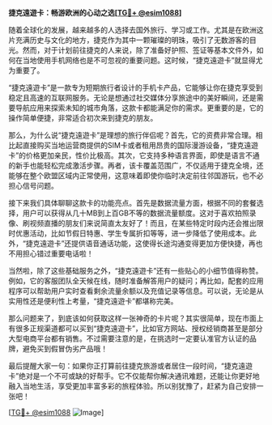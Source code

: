 **捷克遠遊卡：畅游欧洲的心动之选[[TG💪+ @esim1088](https://t.me/s/esim1088)]**

随着全球化的发展，越来越多的人选择去国外旅行、学习或工作。尤其是在欧洲这片充满历史与文化的地方，捷克作为其中一颗璀璨的明珠，吸引了无数游客的目光。然而，对于计划前往捷克的人来说，除了准备好护照、签证等基本文件外，如何在当地使用手机网络也是不可忽视的重要问题。这时候，“捷克遠遊卡”就显得尤为重要了。

“捷克遠遊卡”是一款专为短期旅行者设计的手机卡产品，它能够让你在捷克享受到稳定且高速的互联网服务。无论是想通过社交媒体分享旅途中的美好瞬间，还是需要导航应用来探索未知的城市角落，这款卡都能满足你的需求。更重要的是，它的操作简单便捷，非常适合初次来到捷克的朋友。

那么，为什么说“捷克遠遊卡”是理想的旅行伴侣呢？首先，它的资费非常合理。相比起直接购买当地运营商提供的SIM卡或者租用昂贵的国际漫游设备，“捷克遠遊卡”的价格更加亲民，性价比极高。其次，它支持多种语言界面，即使是语言不通的新手也能轻松完成激活步骤。再者，该卡覆盖范围广，不仅适用于捷克全境，还能够在整个欧盟区域内正常使用，这意味着即使你临时决定前往邻国游玩，也不必担心信号问题。

接下来我们具体聊聊这款卡的功能亮点。首先是数据流量方面，根据不同的套餐选择，用户可以获得从几十MB到上百GB不等的数据流量额度。这对于喜欢拍照录像、刷视频直播的朋友们来说简直太友好了！而且，在某些特定时段内还会推出限时优惠活动，比如节假日特惠、学生专属折扣等等，进一步降低了使用成本。此外，“捷克遠遊卡”还提供语音通话功能，这使得长途沟通变得更加方便快捷，再也不用担心错过重要电话啦！

当然啦，除了这些基础服务之外，“捷克遠遊卡”还有一些贴心的小细节值得称赞。例如，它的客服团队全天候在线，随时准备解答用户的疑问；再比如，配套的应用程序可以帮助用户实时查看剩余流量余额以及充值记录等信息。可以说，无论是从实用性还是便利性上考量，“捷克遠遊卡”都堪称完美。

那么问题来了，到底该如何获取这样一张神奇的卡片呢？其实很简单，现在市面上有很多正规渠道都可以买到“捷克遠遊卡”，比如官方网站、授权经销商甚至是部分大型电商平台都有销售。不过需要注意的是，在挑选时一定要认准官方认证的品牌，避免买到假冒伪劣产品哦！

最后提醒大家一句：如果你正打算前往捷克旅游或者居住一段时间，“捷克遠遊卡”绝对是一个不可或缺的好帮手。它不仅能帮你解决通讯难题，还能让你更好地融入当地生活，享受更加丰富多彩的旅程体验。所以别犹豫了，赶紧为自己安排一张吧！

[[TG💪+ @esim1088](https://t.me/s/esim1088) ![Image](https://i.postimg.cc/4NQfJmqS/Snipaste-2025-05-13-00-14-12.png)]